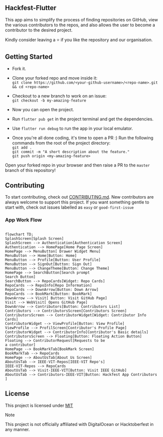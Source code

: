 ## Hackfest-Flutter
This app aims to simplify the process of finding repositories on GitHub, view the various contributors to the repos, and also allows the user to become a contributor to the desired project.


Kindly consider leaving a :star: if you like the repository and our organisation.


## Getting Started
* Fork it.
* Clone your forked repo and move inside it:\
  `git clone https://github.com/<your-github-username>/<repo-name>.git && cd <repo-name>`

* Checkout to a new branch to work on an issue:\
  `git checkout -b my-amazing-feature`

* Now you can open the project.
* Run `flutter pub get` in the project terminal and get the dependencies.
* Use `flutter run debug` to run the app in your local emulator.
* Once you're all done coding, it's time to open a PR :)
  Run the following commands from the root of the project directory:
  \
  `git add .`\
  `git commit -m "A short description about the feature."`\
  `git push origin <my-amazing-feature>`

Open your forked repo in your browser and then raise a PR to the `master` branch of this repository!


## Contributing

To start contributing, check out [CONTRIBUTING.md](https://github.com/IEEE-VIT/hacktoberfest-flutter/blob/master/CONTRIBUTING.md). New contributors are always welcome to support this project. If you want something gentle to start with, check out issues labelled as `easy` or `good-first-issue`

### App Work Flow
```mermaid

flowchart TD;
SplashScreen[Splash Screen]
SplashScreen --> Authentication[Authentication Screen]
Authentication --> HomePage[Home Page Screen]
HomePage --> MenuButton[ Drawer Widget Menu]
MenuButton --> Home[Button: Home]
MenuButton --> Profile[Button: User Profile]
MenuButton --> SignOut[Button: Sign Out]
MenuButton --> ChangeTheme[Button: Change Theme]
HomePage --> SearchButton[Search prompt
Search Button]
SearchButton --> RepoCards[Widget: Repo Cards]
RepoCards --> RepoInfo[Repo Information]
RepoCards --> DownArrow[Button: Down Arrow]
RepoCards --> BookMark[Button: BookMark]
DownArrow --> Visit[ Button: Visit GitHub Page]
Visit --> WebVisit[ Opens GitHub Page]
DownArrow --> Contributors[Button: Contributors List]
Contributors --> ContributorsScreen[Contributors Screen]
ContributorsScreen --> ContributorWidget[Widget: Contributor Info Cards]
ContributorWidget --> ViewProfile[Button: View Profile]
ViewProfile --> ProfilScreen[Contributor's Profile Page]
ContributorWidget --> ContributorInfo[Contributor's Basic details]
ContributorsScreen --> Floating[Button: Floating Action Button]
Floating --> ContributorRequest[Requests to be
a contributor]
HomePage --> BookMarkTab[BookMark Screen]
BookMarkTab --> RepoCards
HomePage --> AboutUsTab[About Us Screen]
AboutUsTab --> IEEE-VIT-Repos[IEEE-VIT Repo's]
IEEE-VIT-Repos --> RepoCards
AboutUsTab --> Visit-IEEE-VIT[Button: Visit IEEE GitHub]
AboutUsTab --> Contributors-IEEE-VIT[Button: Hackfest App Contributors ]

```

## License

This project is licensed under [MIT](https://github.com/IEEE-VIT/hacktoberfest-flutter/blob/master/LICENSE)


> [!NOTE]  
> This project is not officially affiliated with DigitalOcean or Hacktoberfest in any manner.

